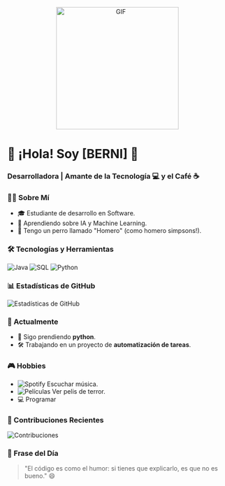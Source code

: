 <p align="center">
  <img alt="GIF" src="https://i.imgur.com/n8icGQc.gif" height="280" />
 <p/>


   # 🚀 ¡Hola! Soy [BERNI] 🚀
### Desarrolladora | Amante de la Tecnología 💻 y el Café ☕
<!-- TODO: Add last video link -->


### 👨‍💻 Sobre Mí
- 🎓 Estudiante de desarrollo en Software.
- 🌱 Aprendiendo sobre IA y Machine Learning.
- 🐶 Tengo un perro llamado "Homero" (como homero simpsons!).


### 🛠️ Tecnologías y Herramientas
![Java](https://img.shields.io/badge/-Java-007396?style=flat-square&logo=java&logoColor=white)
![SQL](https://img.shields.io/badge/-SQL-4479A1?style=flat-square&logo=mysql&logoColor=white)
![Python](https://img.shields.io/badge/-Python-3776AB?style=flat-square&logo=python&logoColor=white)

### 📊 Estadísticas de GitHub
![Estadísticas de GitHub](https://github-readme-stats.vercel.app/api?username=tuusuario&show_icons=true&theme=radical)

### 🔭 Actualmente
- 🌱 Sigo prendiendo **python**.
- 🛠️ Trabajando en un proyecto de **automatización de tareas**.

### 🎮 Hobbies
- ![Spotify](https://img.shields.io/badge/-Spotify-1DB954?style=flat-square&logo=spotify&logoColor=white) Escuchar música.
- ![Películas](https://img.shields.io/badge/-Películas-000000?style=flat-square&logo=themoviedatabase&logoColor=white) Ver pelis de terror.
- 💻 Programar 
  
### 🚀 Contribuciones Recientes
![Contribuciones](https://github-readme-activity-graph.vercel.app/graph?username=tuusuario&theme=github)
  
### 💬 Frase del Día
> "El código es como el humor: si tienes que explicarlo, es que no es bueno." 😄
